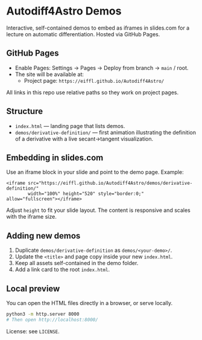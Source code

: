 # Autodiff4Astro Demos

Interactive, self-contained demos to embed as iframes in slides.com for a lecture on automatic differentiation. Hosted via GitHub Pages.

## GitHub Pages

- Enable Pages: Settings → Pages → Deploy from branch → `main` / root.
- The site will be available at:
  - Project page: `https://eiffl.github.io/Autodiff4Astro/`

All links in this repo use relative paths so they work on project pages.

## Structure

- `index.html` — landing page that lists demos.
- `demos/derivative-definition/` — first animation illustrating the definition of a derivative with a live secant→tangent visualization.

## Embedding in slides.com

Use an iframe block in your slide and point to the demo page. Example:

```
<iframe src="https://eiffl.github.io/Autodiff4Astro/demos/derivative-definition/"
        width="100%" height="520" style="border:0;" allow="fullscreen"></iframe>
```

Adjust `height` to fit your slide layout. The content is responsive and scales with the iframe size.

## Adding new demos

1. Duplicate `demos/derivative-definition` as `demos/<your-demo>/`.
2. Update the `<title>` and page copy inside your new `index.html`.
3. Keep all assets self-contained in the demo folder.
4. Add a link card to the root `index.html`.

## Local preview

You can open the HTML files directly in a browser, or serve locally.

```bash
python3 -m http.server 8000
# Then open http://localhost:8000/
```

License: see `LICENSE`.

